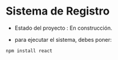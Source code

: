 <h1>Sistema de Registro</h1>

- Estado del proyecto : En construcción.

- para ejecutar el sistema, debes poner:

```npm install react```

